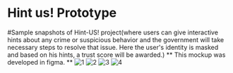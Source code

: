 # Hint us! Prototype
#Sample snapshots of Hint-US! project(where users can give interactive hints about any crime or suspicious behavior and the government will take necessary steps to resolve that issue. Here the user's identity is masked and based on his hints, a trust score will be awarded.) 
** This mockup was developed in figma. **
![1](https://user-images.githubusercontent.com/69066762/234504841-64e3447f-945a-442a-9c13-2fdae3c049da.jpg)
![2](https://user-images.githubusercontent.com/69066762/234504948-94ccc183-546f-48f4-b43a-5b7e2682870e.jpg)
![3](https://user-images.githubusercontent.com/69066762/234505011-bfe9b50d-2bf6-4c52-b14e-8deccc5e642c.jpg)
![4](https://user-images.githubusercontent.com/69066762/234505093-4d63e51d-14f9-473b-8859-8f609317b430.jpg)
